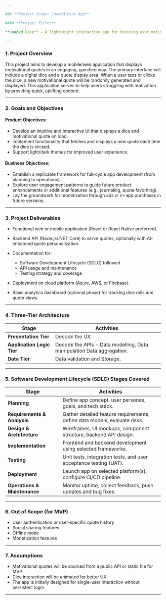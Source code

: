 ```yaml
---

### **Project Scope: Loaded Dice App**

#### **Project Title:**

**Loaded Dice** – A lightweight interactive app for boosting user motivation through inspirational quotes.

---
```


### **1. Project Overview**

This project aims to develop a mobile/web application that displays motivational quotes in an engaging, gamified way. The primary interface will include a digital dice and a quote display area. When a user taps or clicks the dice, a new motivational quote will be randomly generated and displayed. This application serves to help users struggling with motivation by providing quick, uplifting content.

---

### **2. Goals and Objectives**

#### **Product Objectives:**

* Develop an intuitive and interactive UI that displays a dice and motivational quote on load.
* Implement functionality that fetches and displays a new quote each time the dice is clicked.
* Support light/dark themes for improved user experience.

#### **Business Objectives:**

* Establish a replicable framework for full-cycle app development (from planning to operations).
* Explore user engagement patterns to guide future product enhancements or additional features (e.g., journaling, quote favoriting).
* Lay the groundwork for monetization through ads or in-app purchases in future versions.

---

### **3. Project Deliverables**

* Functional web or mobile application (React or React Native preferred).
* Backend API (Node.js/.NET Core) to serve quotes, optionally with AI-enhanced quote personalization.
* Documentation for:

  * Software Development Lifecycle (SDLC) followed
  * API usage and maintenance
  * Testing strategy and coverage
* Deployment on cloud platform (Azure, AWS, or Firebase).
* Basic analytics dashboard (optional phase) for tracking dice rolls and quote views.

---

### **4. Three-Tier Architecture**

| Stage                        | Activities                                                                |
| ---------------------------- | ------------------------------------------------------------------------- |
| **Presentation Tier**                 | Decode the UX.                 |
| **Application Logic Tier**  | Decode the APIs - Data modelling, Data manipulation Data aggregation.  |
| **Data Tier**    | Data validation and Storage.          |

---

### **5. Software Development Lifecycle (SDLC) Stages Covered**

| Stage                        | Activities                                                                |
| ---------------------------- | ------------------------------------------------------------------------- |
| **Planning**                 | Define app concept, user personas, goals, and tech stack.                 |
| **Requirements & Analysis**  | Gather detailed feature requirements, define data models, evaluate risks. |
| **Design & Architecture**    | Wireframes, UI mockups, component structure, backend API design.          |
| **Implementation**           | Frontend and backend development using selected frameworks.               |
| **Testing**                  | Unit tests, integration tests, and user acceptance testing (UAT).         |
| **Deployment**               | Launch app on selected platform(s), configure CI/CD pipeline.             |
| **Operations & Maintenance** | Monitor uptime, collect feedback, push updates and bug fixes.             |

---
### **6. Out of Scope (for MVP)**

* User authentication or user-specific quote history
* Social sharing features
* Offline mode
* Monetization features

---

### **7. Assumptions**

* Motivational quotes will be sourced from a public API or static file for MVP.
* Dice interaction will be animated for better UX.
* The app is initially designed for single-user interaction without persistent login.

---